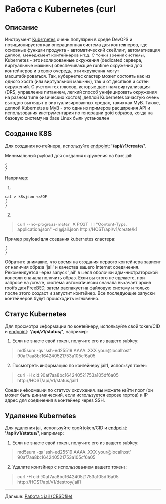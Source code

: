 # Работа с Kubernetes (curl

## Описание

Инструмент [Kubernetes](https://kubernetes.io/) очень популярен в среде DevOPS и позиционируется как операционная система для контейнеров, где основные функции продукта - автоматический скейлинг, автоматизация деплоя, менеджмент контейнеров и т.д. С точки зрения системы, Kubernetes - это изолированные окружения (dedicated сервера, виртуальные машины) обеспечивающие runtime окружения для контейнеров и в свою очередь, эти окружения могут масштабироваться. Так, кубернетес кластер может состоять как из одного хоста (или виртуальной машины), так и от десятков и сотен окружений. С учетом тех плюсов, которые дает нам виртуализация (DRS, управление питанием, легкий способ унифицировать окружения на разном типе физических хостов), деплой Kubernetes зачастую очень выгодно выглядит  в виртуализированных средах, таких как MyB. Также, деплой Kubernetes в MyB - это один из примеров расширения API и использования инструментария по генерации gold образов, когда на базовую систему на базе Linux были установлен

## Создание K8S

Для создания контейнера, используйте [endpoint](api.md): **'/api/v1/create/'**.

Минимальный payload для создания окружения на базе jail:

```
{
}
```

Например:

1)
```
cat > k8sjson <<EOF
{
}
```

2)
> curl --no-progress-meter -X POST -H "Content-Type: application/json" -d @jail.json http://HOST/api/v1/create/k1

Пример payload для создания kubernetes кластера:
```
{
}

```

Обратите внимание, что время на создания первого контейнера зависит от наличия образа 'jail' и качества вашего Internet соединения. 
Рекомендуется через запуск 'jail' в  шелл оболочки администраторской консоли сначала получить образ. Если вы этого не сделаете, при запросе на /create,
система автоматически сначала выкачает архив rootfs для FreeBSD, затем распакует на файловую систему и только после этого создаст и запустит контейнер. 
Все последующие запуски контейнеров будут происходить мгновенно.


## Статус Kubernetes

Для просмотра информации по контейнеру, используйте свой token/CID и [endpoint](api.md): **'/api/v1/status/'**, например:

1) Если не знаете свой токен, получите его из вашего pubkey:
>  md5sum -qs 'ssh-ed25519 AAAA..XXX your@localhost'
> 90af7aa8bc164240521753a105df6a05

2) Посмотреть информацию по контейнеру jail1, используя токен:
> curl -H cid:90af7aa8bc164240521753a105df6a05 http://HOST/api/v1/status/jail1

Среди информации по статусу окружения, вы можете найти порт (он может быть динамический, если используется expose портов) и IP адрес для соединения в контейнер через SSH.


## Удаление Kubernetes

Для удаления jail, используйте свой token/CID и [endpoint](api.md): **'/api/v1/status/'**, например:

1) Если не знаете свой токен, получите его из вашего pubkey:
>  md5sum -qs 'ssh-ed25519 AAAA..XXX your@localhost'
> 90af7aa8bc164240521753a105df6a05

2) Удалите контейнер с использованием вашего токена:
> curl -H cid:90af7aa8bc164240521753a105df6a05 http://HOST/api/v1/destroy/jail1


---

Дальше: [Работа с jail (CBSDfile)](jail_cbsdfile.md)
